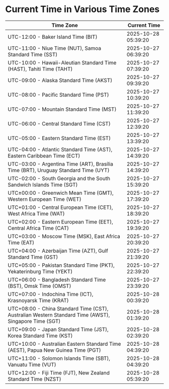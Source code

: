# Current Time in Various Time Zones

| Time Zone | Current Time |
|-----------|--------------|
| UTC-12:00 - Baker Island Time (BIT) | 2025-10-28 05:39:20 |
| UTC-11:00 - Niue Time (NUT), Samoa Standard Time (SST) | 2025-10-27 06:39:20 |
| UTC-10:00 - Hawaii-Aleutian Standard Time (HAST), Tahiti Time (TAHT) | 2025-10-27 07:39:20 |
| UTC-09:00 - Alaska Standard Time (AKST) | 2025-10-27 09:39:20 |
| UTC-08:00 - Pacific Standard Time (PST) | 2025-10-27 10:39:20 |
| UTC-07:00 - Mountain Standard Time (MST) | 2025-10-27 11:39:20 |
| UTC-06:00 - Central Standard Time (CST) | 2025-10-27 12:39:20 |
| UTC-05:00 - Eastern Standard Time (EST) | 2025-10-27 13:39:20 |
| UTC-04:00 - Atlantic Standard Time (AST), Eastern Caribbean Time (ECT) | 2025-10-27 14:39:20 |
| UTC-03:00 - Argentina Time (ART), Brasília Time (BRT), Uruguay Standard Time (UYT) | 2025-10-27 14:39:20 |
| UTC-02:00 - South Georgia and the South Sandwich Islands Time (SGT) | 2025-10-27 15:39:20 |
| UTC±00:00 - Greenwich Mean Time (GMT), Western European Time (WET) | 2025-10-27 17:39:20 |
| UTC+01:00 - Central European Time (CET), West Africa Time (WAT) | 2025-10-27 18:39:20 |
| UTC+02:00 - Eastern European Time (EET), Central Africa Time (CAT) | 2025-10-27 19:39:20 |
| UTC+03:00 - Moscow Time (MSK), East Africa Time (EAT) | 2025-10-27 20:39:20 |
| UTC+04:00 - Azerbaijan Time (AZT), Gulf Standard Time (GST) | 2025-10-27 21:39:20 |
| UTC+05:00 - Pakistan Standard Time (PKT), Yekaterinburg Time (YEKT) | 2025-10-27 22:39:20 |
| UTC+06:00 - Bangladesh Standard Time (BST), Omsk Time (OMST) | 2025-10-27 23:39:20 |
| UTC+07:00 - Indochina Time (ICT), Krasnoyarsk Time (KRAT) | 2025-10-28 00:39:20 |
| UTC+08:00 - China Standard Time (CST), Australian Western Standard Time (AWST), Singapore Time (SGT) | 2025-10-28 01:39:20 |
| UTC+09:00 - Japan Standard Time (JST), Korea Standard Time (KST) | 2025-10-28 02:39:20 |
| UTC+10:00 - Australian Eastern Standard Time (AEST), Papua New Guinea Time (PGT) | 2025-10-28 04:39:20 |
| UTC+11:00 - Solomon Islands Time (SBT), Vanuatu Time (VUT) | 2025-10-28 04:39:20 |
| UTC+12:00 - Fiji Time (FJT), New Zealand Standard Time (NZST) | 2025-10-28 05:39:20 |
